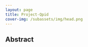 ```yaml
---
layout: page
title: Project-Qpid
cover-img: /subassets/img/head.png
---
```

<!--
 * @Author: Conghao Wong
 * @Date: 2025-04-11 10:13:41
 * @LastEditors: Conghao Wong
 * @LastEditTime: 2025-04-11 10:51:58
 * @Github: https://cocoon2wong.github.io
 * Copyright 2025 Conghao Wong, All Rights Reserved.
-->

## Abstract
